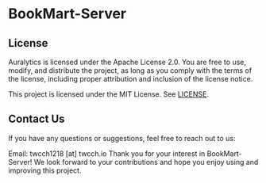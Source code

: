 # BookMart-Server

## License

Auralytics is licensed under the Apache License 2.0. You are free to use, modify, and distribute the project, as long as
you comply with the terms of the license, including proper attribution and inclusion of the license notice.

This project is licensed under the MIT License. See [LICENSE](LICENSE).

## Contact Us

If you have any questions or suggestions, feel free to reach out to us:

Email: twcch1218 [at] twcch.io
Thank you for your interest in BookMart-Server! We look forward to your contributions and hope you enjoy using and
improving this project.